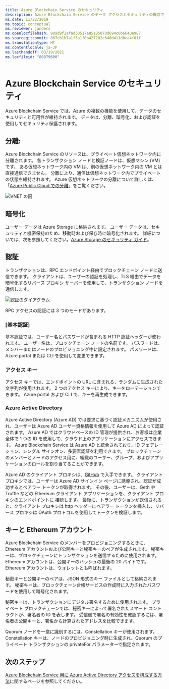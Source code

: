 ```yaml
---
title: Azure Blockchain Service のセキュリティ
description: Azure Blockchain Service のデータ アクセスとセキュリティの概念です
ms.date: 11/22/2019
ms.topic: conceptual
ms.reviewer: janders
ms.openlocfilehash: 989d9f2afad30517a85185878d694c0b6640e987
ms.sourcegitcommit: 867cb1b7a1f3a1f0b427282c648d411d0ca4f81f
ms.translationtype: HT
ms.contentlocale: ja-JP
ms.lasthandoff: 03/19/2021
ms.locfileid: "80879600"
---
```

# <a name="azure-blockchain-service-security"></a>Azure Blockchain Service のセキュリティ

Azure Blockchain Service では、Azure の複数の機能を使用して、データのセキュリティと可用性が維持されます。 データは、分離、暗号化、および認証を使用してセキュリティ保護されます。

## <a name="isolation"></a>分離:

Azure Blockchain Service のリソースは、プライベート仮想ネットワーク内に分離されます。 各トランザクション ノードと検証ノードは、仮想マシン (VM) です。 ある仮想ネットワーク内の VM は、別の仮想ネットワーク内の VM とは直接通信できません。 分離により、通信は仮想ネットワーク内でプライベートの状態を維持されます。 Azure 仮想ネットワークの分離について詳しくは、「[Azure Public Cloud での分離](../../security/fundamentals/isolation-choices.md#networking-isolation)」をご覧ください。

![VNET の図](./media/data-security/vnet.png)

## <a name="encryption"></a>暗号化

ユーザー データは Azure Storage に格納されます。 ユーザー データは、セキュリティと機密保持のため、移動時および保存時に暗号化されます。 詳細については、次を参照してください。[Azure Storage のセキュリティ ガイド](../../storage/blobs/security-recommendations.md)。

## <a name="authentication"></a>認証

トランザクションは、RPC エンドポイント経由でブロックチェーン ノードに送信できます。 クライアントは、ユーザーの認証を処理し、TLS 経由でデータを暗号化するリバース プロキシ サーバーを使用して、トランザクション ノードを通信します。

![認証のダイアグラム](./media/data-security/authentication.png)

RPC アクセスの認証には 3 つのモードがあります。

### <a name="basic-authentication"></a>[基本認証]

基本認証では、ユーザー名とパスワードが含まれる HTTP 認証ヘッダーが使われます。 ユーザー名は、ブロックチェーン ノードの名前です。 パスワードは、メンバーまたはノードのプロビジョニング中に設定されます。 パスワードは、Azure portal または CLI を使用して変更できます。

### <a name="access-keys"></a>アクセス キー

アクセス キーでは、エンドポイントの URL に含まれる、ランダムに生成された文字列が使用されます。 2 つのアクセス キーにより、キーをローテーションできます。 Azure portal および CLI で、キーを再生成できます。

### <a name="azure-active-directory"></a>Azure Active Directory

Azure Active Directory (Azure AD) では要求に基づく認証メカニズムが使用され、ユーザーは Azure AD ユーザー資格情報を使用して Azure AD によって認証されます。 Azure AD ではクラウドベースの ID 管理が提供され、お客様は企業全体で 1 つの ID を使用して、クラウド上のアプリケーションにアクセスできます。 Azure Blockchain Service は Azure AD と統合されており、ID フェデレーション、シングル サインオン、多要素認証を利用できます。 ブロックチェーンのメンバーとノードのアクセス用に、組織のユーザー、グループ、およびアプリケーションのロールを割り当てることができます。

Azure AD のクライアント プロキシは、[GitHub](https://github.com/Microsoft/azure-blockchain-connector/releases) で入手できます。 クライアント プロキシでは、ユーザーは Azure AD サインイン ページに誘導され、認証が成功するとベアラー トークンが取得されます。 その後、ユーザーは、Geth や Truffle などの Ethereum クライアント アプリケーションを、クライアント プロキシのエンドポイントに 接続します。 最後に、トランザクションが送信されると、クライアント プロキシは http ヘッダーにベアラー トークンを挿入し、リバース プロキシは OAuth プロトコルを使用してトークンを検証します。

## <a name="keys-and-ethereum-accounts"></a>キーと Ethereum アカウント

Azure Blockchain Service のメンバーをプロビジョニングするときに、Ethereum アカウントおよび公開キーと秘密キーのペアが生成されます。 秘密キーは、ブロックチェーンにトランザクションを送信するために使用されます。 Ethereum アカウントは、公開キーのハッシュの最後の 20 バイトです。 Ethereum アカウントは、ウォレットとも呼ばれます。

秘密キーと公開キーのペアは、JSON 形式のキー ファイルとして格納されます。 秘密キーは、ブロックチェーン台帳サービスの作成時に入力されたパスワードを使用して暗号化されます。

秘密キーは、トランザクションにデジタル署名するために使用されます。 プライベート ブロックチェーンでは、秘密キーによって署名されたスマート コントラクトが、署名者の ID を表します。 受信側で署名の有効性を確認するには、署名者の公開キーと、署名から計算されたアドレスを比較できます。

Quorum ノードを一意に識別するには、Constellation キーが使用されます。 Constellation キーは、ノードのプロビジョニング時に生成され、Quorum のプライベート トランザクションの privateFor パラメーターで指定されます。

## <a name="next-steps"></a>次のステップ

[Azure Blockchain Service 用に Azure Active Directory アクセスを構成する方法](configure-aad.md)に関するページを参照してください。
